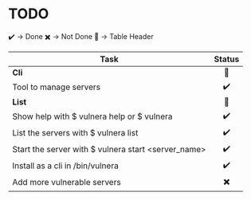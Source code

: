 # TODO

✔️  -> Done
✖️  -> Not Done
🔹 -> Table Header
  

| Task                                                | Status |
|-----------------------------------------------------|:------:|
| **Cli**                                             |   🔹   |
| Tool to manage servers                              |    ✔️   |
| **List**                                            |   🔹   |
| Show help with $ vulnera help or $ vulnera          |    ✔️   |
| List the servers with $ vulnera list                |    ✔️   |
| Start the server with $ vulnera start <server_name> |    ✔️   |
| Install as a cli in /bin/vulnera                    |    ✔️   |
| Add more vulnerable servers                         |    ✖️   |

